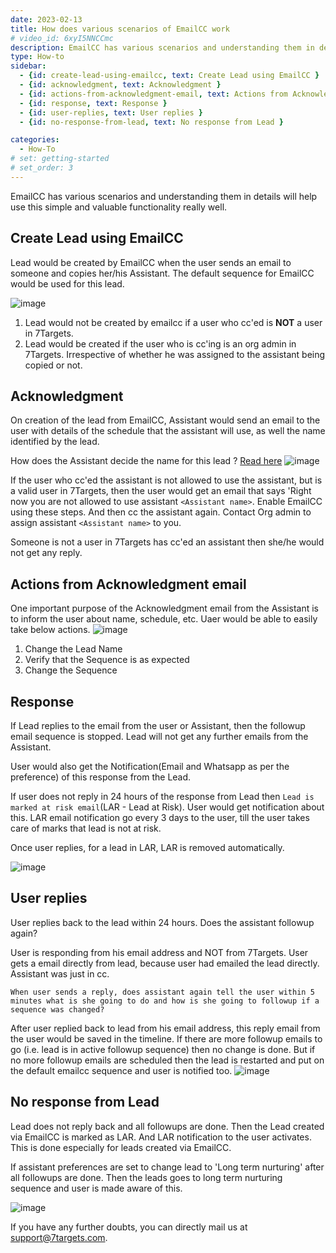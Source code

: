 ```yaml
---
date: 2023-02-13
title: How does various scenarios of EmailCC work
# video_id: 6xyI5NNCCmc
description: EmailCC has various scenarios and understanding them in details will help use this simple and valuable functionality really well.
type: How-to
sidebar:
  - {id: create-lead-using-emailcc, text: Create Lead using EmailCC }
  - {id: acknowledgment, text: Acknowledgment } 
  - {id: actions-from-acknowledgment-email, text: Actions from Acknowledgment email } 
  - {id: response, text: Response } 
  - {id: user-replies, text: User replies } 
  - {id: no-response-from-lead, text: No response from Lead } 

categories:
  - How-To
# set: getting-started
# set_order: 3
---
```

EmailCC has various scenarios and understanding them in details will help use this simple and valuable functionality really well.

## Create Lead using EmailCC
Lead would be created by EmailCC when the user sends an email to someone and copies her/his Assistant. The default sequence for EmailCC would be used for this lead. 

![image](../../images/emailcc-1.jpg)

1. Lead would not be created by emailcc if a user who cc'ed is **NOT** a user in 7Targets. 
1. Lead would be created if the user who is cc'ing is an org admin in 7Targets. Irrespective of whether he was assigned to the assistant being copied or not.

## Acknowledgment
On creation of the lead from EmailCC, Assistant would send an email to the user with details of the schedule that the assistant will use, as well the name identified by the lead. 

How does the Assistant decide the name for this lead ? [Read here](../../getting-responses/assistant-details/#lead-name-for-emailcc)
![image](../../images/default-name.jpg)

If the user who cc'ed the assistant is not allowed to use the assistant, but is a valid user in 7Targets, then the user would get an email that says 'Right now you are not allowed to use assistant `<Assistant name>`. 
Enable EmailCC using these steps. And then cc the assistant again. Contact Org admin to assign assistant `<Assistant name>` to you.

Someone is not a user in 7Targets has cc'ed an assistant then she/he would not get any reply.

## Actions from Acknowledgment email
One important purpose of the Acknowledgment email from the Assistant is to inform the user about name, schedule, etc. Uaer would be able to easily take below actions.
![image](../../images/emailcc-ack-email.jpg)

1. Change the Lead Name
1. Verify that the Sequence is as expected
1. Change the Sequence

## Response
If Lead replies to the email from the user or Assistant, then the followup email sequence is stopped. Lead will not get any further emails from the Assistant. 

User would also get the Notification(Email and Whatsapp as per the preference) of this response from the Lead. 

If user does not reply in 24 hours of the response from Lead then `Lead is marked at risk email`(LAR - Lead at Risk). User would get notification about this.
LAR email notification go every 3 days to the user, till the user takes care of marks that lead is not at risk.

Once user replies, for a lead in LAR, LAR is removed automatically.

![image](../../images/lar.jpg)

## User replies
User replies back to the lead within 24 hours. Does the assistant followup again? 

User is responding from his email address and NOT from 7Targets. User gets a email directly from lead, because user had emailed the lead directly. Assistant was just in cc. 

`When user sends a reply, does assistant again tell the user within 5 minutes what is she going to do and how is she going to followup if a sequence was changed?`

After user replied back to lead from his email address, this reply email from the user would be saved in the timeline. If there are more followup emails to go (i.e. lead is in active followup sequence) then no change is done. But if no more followup emails are scheduled then the lead is restarted and put on the default emailcc sequence and user is notified too. 
![image](../../images/existing-lead-restart-preference.png)

## No response from Lead
Lead does not reply back and all followups are done. Then the Lead created via EmailCC is marked as LAR. And LAR notification to the user activates. This is done especially for leads created via EmailCC. 

If assistant preferences are set to change lead to 'Long term nurturing' after all followups are done. Then the leads goes to long term nurturing sequence and user is made aware of this.

![image](../../images/long-term-nurturing-preference.png)


If you have any further doubts, you can directly mail us at support@7targets.com.

